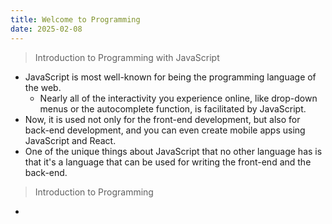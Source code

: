```yaml
---
title: Welcome to Programming
date: 2025-02-08
---
```

> Introduction to Programming with JavaScript
- JavaScript is most well-known for being the programming language of the web.
	- Nearly all of the interactivity you experience online, like drop-down menus or the autocomplete function, is facilitated by JavaScript. 
- Now, it is used not only for the front-end development, but also for back-end development, and you can even create mobile apps using JavaScript and React.
- One of the unique things about JavaScript that no other language has is that it's a language that can be used for writing the front-end and the back-end.

> Introduction to Programming
- 